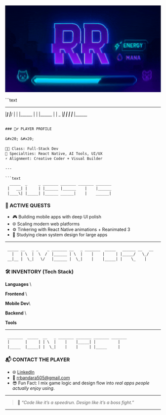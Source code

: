 <p align="center">
  <img src="assets/banner3.gif" alt="Banner" />
</p>
```text

  _____   ______  _____  _______ _____        _______
 |_____] |_____/ |     | |______   |   |      |______
 |       |    \_ |_____| |       __|__ |_____ |______
                                                     
```

### 🧙‍♂️ PLAYER PROFILE

&#x20; &#x20;

🧑‍💻 Class: Full-Stack Dev
🧠 Specialties: React Native, AI Tools, UI/UX
⚡️ Alignment: Creative Coder + Visual Builder

---

```text
  _____  _     _ _______ _______ _______ _______
 |   __| |     | |______ |______    |    |______
 |____\| |_____| |______ ______|    |    ______|
```

### 🎯 ACTIVE QUESTS

* 🎮 Building mobile apps with deep UI polish
* 🌐 Scaling modern web platforms
* ⚙️ Tinkering with React Native animations + Reanimated 3
* 🧱 Studying clean system design for large apps

---

```text
 _____ __   _ _    _ _______ __   _ _______  _____   ______ __   __
   |   | \  |  \  /  |______ | \  |    |    |     | |_____/   \_/  
 __|__ |  \_|   \/   |______ |  \_|    |    |_____| |    \_    |   
```

### 🛠️ INVENTORY (Tech Stack)

**Languages**
\\

**Frontend**
\\

**Mobile Dev**\\

**Backend**
\\

**Tools**
&#x20;

---

```text
 _______  _____  __   _ _______ _______ _______ _______
 |       |     | | \  |    |    |_____| |          |   
 |_____  |_____| |  \_|    |    |     | |_____     |   
```

### 📬 CONTACT THE PLAYER

* 🌐 [LinkedIn](https://www.linkedin.com/in/rehan-bandara-582088346)
* 📧 [rrbandara505@gmail.com](mailto:rrbandara505@gmail.com)
* 😎 Fun Fact: I mix game logic and design flow into *real apps people actually enjoy using*.

---

> 🧠 *“Code like it’s a speedrun. Design like it’s a boss fight.”*

---
